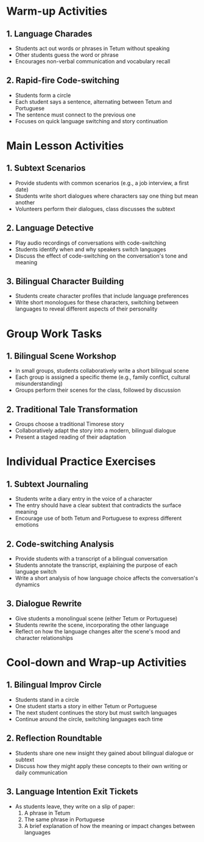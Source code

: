 # Warm-up Activities

## 1. Language Charades
- Students act out words or phrases in Tetum without speaking
- Other students guess the word or phrase
- Encourages non-verbal communication and vocabulary recall

## 2. Rapid-fire Code-switching
- Students form a circle
- Each student says a sentence, alternating between Tetum and Portuguese
- The sentence must connect to the previous one
- Focuses on quick language switching and story continuation

# Main Lesson Activities

## 1. Subtext Scenarios
- Provide students with common scenarios (e.g., a job interview, a first date)
- Students write short dialogues where characters say one thing but mean another
- Volunteers perform their dialogues, class discusses the subtext

## 2. Language Detective
- Play audio recordings of conversations with code-switching
- Students identify when and why speakers switch languages
- Discuss the effect of code-switching on the conversation's tone and meaning

## 3. Bilingual Character Building
- Students create character profiles that include language preferences
- Write short monologues for these characters, switching between languages to reveal different aspects of their personality

# Group Work Tasks

## 1. Bilingual Scene Workshop
- In small groups, students collaboratively write a short bilingual scene
- Each group is assigned a specific theme (e.g., family conflict, cultural misunderstanding)
- Groups perform their scenes for the class, followed by discussion

## 2. Traditional Tale Transformation
- Groups choose a traditional Timorese story
- Collaboratively adapt the story into a modern, bilingual dialogue
- Present a staged reading of their adaptation

# Individual Practice Exercises

## 1. Subtext Journaling
- Students write a diary entry in the voice of a character
- The entry should have a clear subtext that contradicts the surface meaning
- Encourage use of both Tetum and Portuguese to express different emotions

## 2. Code-switching Analysis
- Provide students with a transcript of a bilingual conversation
- Students annotate the transcript, explaining the purpose of each language switch
- Write a short analysis of how language choice affects the conversation's dynamics

## 3. Dialogue Rewrite
- Give students a monolingual scene (either Tetum or Portuguese)
- Students rewrite the scene, incorporating the other language
- Reflect on how the language changes alter the scene's mood and character relationships

# Cool-down and Wrap-up Activities

## 1. Bilingual Improv Circle
- Students stand in a circle
- One student starts a story in either Tetum or Portuguese
- The next student continues the story but must switch languages
- Continue around the circle, switching languages each time

## 2. Reflection Roundtable
- Students share one new insight they gained about bilingual dialogue or subtext
- Discuss how they might apply these concepts to their own writing or daily communication

## 3. Language Intention Exit Tickets
- As students leave, they write on a slip of paper:
  1. A phrase in Tetum
  2. The same phrase in Portuguese
  3. A brief explanation of how the meaning or impact changes between languages